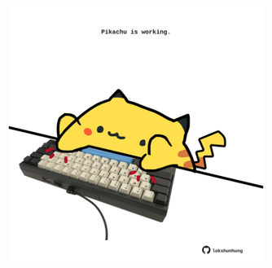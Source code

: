 <!-- built at 10/10/2023, 06:00:55 UTC -->
<p align="center">
  <img width="500" height="500" src="./ReadmeImage.svg">
</p>
